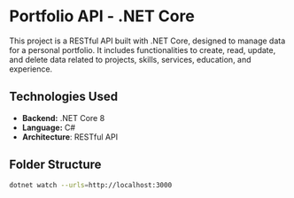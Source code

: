 # Portfolio API - .NET Core

This project is a RESTful API built with .NET Core, designed to manage data for a personal portfolio. It includes functionalities to create, read, update, and delete data related to projects, skills, services, education, and experience.

## Technologies Used

*   **Backend:** .NET Core 8
*   **Language:** C#
* **Architecture**: RESTful API

## Folder Structure


```sh
dotnet watch --urls=http://localhost:3000
```
